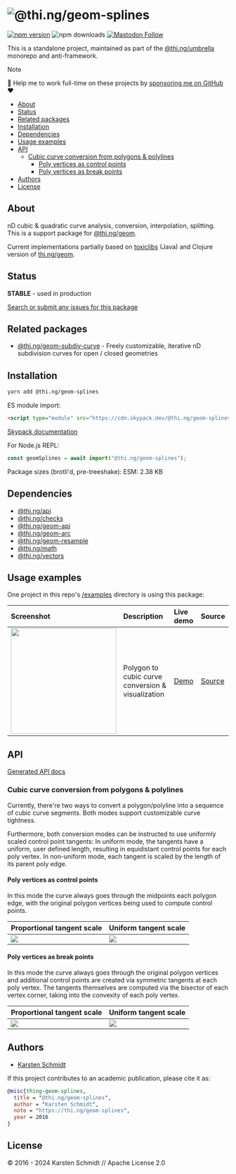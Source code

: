 <!-- This file is generated - DO NOT EDIT! -->
<!-- Please see: https://github.com/thi-ng/umbrella/blob/develop/CONTRIBUTING.md#changes-to-readme-files -->

# ![@thi.ng/geom-splines](https://media.thi.ng/umbrella/banners-20230807/thing-geom-splines.svg?82ae0eac)

[![npm version](https://img.shields.io/npm/v/@thi.ng/geom-splines.svg)](https://www.npmjs.com/package/@thi.ng/geom-splines)
![npm downloads](https://img.shields.io/npm/dm/@thi.ng/geom-splines.svg)
[![Mastodon Follow](https://img.shields.io/mastodon/follow/109331703950160316?domain=https%3A%2F%2Fmastodon.thi.ng&style=social)](https://mastodon.thi.ng/@toxi)

This is a standalone project, maintained as part of the
[@thi.ng/umbrella](https://github.com/thi-ng/umbrella/) monorepo and
anti-framework.

> [!NOTE]
> 🚀 Help me to work full-time on these projects by [sponsoring me on GitHub](https://github.com/sponsors/postspectacular) ❤️

- [About](#about)
- [Status](#status)
- [Related packages](#related-packages)
- [Installation](#installation)
- [Dependencies](#dependencies)
- [Usage examples](#usage-examples)
- [API](#api)
  - [Cubic curve conversion from polygons & polylines](#cubic-curve-conversion-from-polygons--polylines)
    - [Poly vertices as control points](#poly-vertices-as-control-points)
    - [Poly vertices as break points](#poly-vertices-as-break-points)
- [Authors](#authors)
- [License](#license)

## About

nD cubic & quadratic curve analysis, conversion, interpolation, splitting. This is a support package for [@thi.ng/geom](https://github.com/thi-ng/umbrella/tree/develop/packages/geom).

Current implementations partially based on
[toxiclibs](http://toxiclibs.org) (Java) and Clojure version of
[thi.ng/geom](http://thi.ng/geom).

## Status

**STABLE** - used in production

[Search or submit any issues for this package](https://github.com/thi-ng/umbrella/issues?q=%5Bgeom-splines%5D+in%3Atitle)

## Related packages

- [@thi.ng/geom-subdiv-curve](https://github.com/thi-ng/umbrella/tree/develop/packages/geom-subdiv-curve) - Freely customizable, iterative nD subdivision curves for open / closed geometries

## Installation

```bash
yarn add @thi.ng/geom-splines
```

ES module import:

```html
<script type="module" src="https://cdn.skypack.dev/@thi.ng/geom-splines"></script>
```

[Skypack documentation](https://docs.skypack.dev/)

For Node.js REPL:

```js
const geomSplines = await import("@thi.ng/geom-splines");
```

Package sizes (brotli'd, pre-treeshake): ESM: 2.38 KB

## Dependencies

- [@thi.ng/api](https://github.com/thi-ng/umbrella/tree/develop/packages/api)
- [@thi.ng/checks](https://github.com/thi-ng/umbrella/tree/develop/packages/checks)
- [@thi.ng/geom-api](https://github.com/thi-ng/umbrella/tree/develop/packages/geom-api)
- [@thi.ng/geom-arc](https://github.com/thi-ng/umbrella/tree/develop/packages/geom-arc)
- [@thi.ng/geom-resample](https://github.com/thi-ng/umbrella/tree/develop/packages/geom-resample)
- [@thi.ng/math](https://github.com/thi-ng/umbrella/tree/develop/packages/math)
- [@thi.ng/vectors](https://github.com/thi-ng/umbrella/tree/develop/packages/vectors)

## Usage examples

One project in this repo's
[/examples](https://github.com/thi-ng/umbrella/tree/develop/examples)
directory is using this package:

| Screenshot                                                                                                         | Description                                       | Live demo                                         | Source                                                                         |
|:-------------------------------------------------------------------------------------------------------------------|:--------------------------------------------------|:--------------------------------------------------|:-------------------------------------------------------------------------------|
| <img src="https://raw.githubusercontent.com/thi-ng/umbrella/develop/assets/examples/poly-spline.png" width="240"/> | Polygon to cubic curve conversion & visualization | [Demo](https://demo.thi.ng/umbrella/poly-spline/) | [Source](https://github.com/thi-ng/umbrella/tree/develop/examples/poly-spline) |

## API

[Generated API docs](https://docs.thi.ng/umbrella/geom-splines/)

### Cubic curve conversion from polygons & polylines

Currently, there're two ways to convert a polygon/polyline into a
sequence of cubic curve segments. Both modes support customizable curve
tightness.

Furthermore, both conversion modes can be instructed to use uniformly
scaled control point tangents: In uniform mode, the tangents have a
uniform, user defined length, resulting in equidistant control points
for each poly vertex. In non-uniform mode, each tangent is scaled by the
length of its parent poly edge.

#### Poly vertices as control points

In this mode the curve always goes through the midpoints each polygon
edge, with the original polygon vertices being used to compute control
points.

| Proportional tangent scale                                                                           | Uniform tangent scale                                                                             |
|------------------------------------------------------------------------------------------------------|---------------------------------------------------------------------------------------------------|
| ![](https://raw.githubusercontent.com/thi-ng/umbrella/develop/assets/geom/geom-splines-cp-nonuni.png) | ![](https://raw.githubusercontent.com/thi-ng/umbrella/develop/assets/geom/geom-splines-cp-uni.png) |

#### Poly vertices as break points

In this mode the curve always goes through the original polygon vertices
and additional control points are created via symmetric tangents at each
poly vertex. The tangents themselves are computed via the bisector of
each vertex corner, taking into the convexity of each poly vertex.

| Proportional tangent scale                                                                           | Uniform tangent scale                                                                             |
|------------------------------------------------------------------------------------------------------|---------------------------------------------------------------------------------------------------|
| ![](https://raw.githubusercontent.com/thi-ng/umbrella/develop/assets/geom/geom-splines-bp-nonuni.png) | ![](https://raw.githubusercontent.com/thi-ng/umbrella/develop/assets/geom/geom-splines-bp-uni.png) |

## Authors

- [Karsten Schmidt](https://thi.ng)

If this project contributes to an academic publication, please cite it as:

```bibtex
@misc{thing-geom-splines,
  title = "@thi.ng/geom-splines",
  author = "Karsten Schmidt",
  note = "https://thi.ng/geom-splines",
  year = 2016
}
```

## License

&copy; 2016 - 2024 Karsten Schmidt // Apache License 2.0
